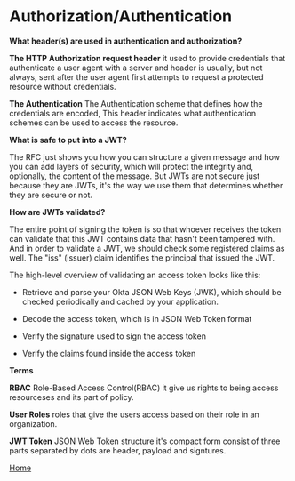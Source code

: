 # Authorization/Authentication


**What header(s) are used in authentication and authorization?**

**The HTTP Authorization request header** it used to provide credentials that authenticate a user agent with a server and header is usually, but not always, sent after the user agent first attempts to request a protected resource without credentials.

**The Authentication** The Authentication scheme that defines how the credentials are encoded, This header indicates what authentication schemes can be used to access the resource. 

**What is safe to put into a JWT?**

The RFC just shows you how you can structure a given message and how you can add layers of security, which will protect the integrity and, optionally, the content of the message. But JWTs are not secure just because they are JWTs, it's the way we use them that determines whether they are secure or not.



**How are JWTs validated?**

The entire point of signing the token is so that whoever receives the token can validate that this JWT contains data that hasn't been tampered with. And in order to validate a JWT, we should check some registered claims as well. The "iss" (issuer) claim identifies the principal that issued the JWT. 

The high-level overview of validating an access token looks like this:

* Retrieve and parse your Okta JSON Web Keys (JWK), which should be checked periodically and cached by your application.

* Decode the access token, which is in JSON Web Token format
* Verify the signature used to sign the access token
* Verify the claims found inside the access token



**Terms** 

**RBAC** Role-Based Access Control(RBAC) it give us rights to being access resourceses and its part of policy.

**User Roles** roles that give the users access based on their role in an organization.

**JWT Token** JSON Web Token structure it's compact form consist of three parts separated by dots are header, payload and signtures.

[Home](../README.md)